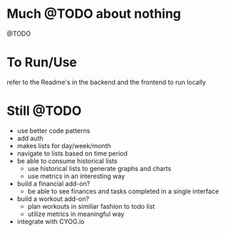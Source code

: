 # Much @TODO about nothing

@TODO


# To Run/Use
refer to the Readme's in the backend and the frontend to run locally


# Still @TODO
- use better code patterns
- add auth
- makes lists for day/week/month
- navigate to lists based on time period
- be able to consume historical lists
  - use historical lists to generate graphs and charts
  - use metrics in an interesting way
- build a financial add-on?
  - be able to see finances and tasks completed in a single interface
- build a workout add-on?
  - plan workouts in similiar fashion to todo list
  - utilize metrics in meaningful way
- integrate with CYOG.io
